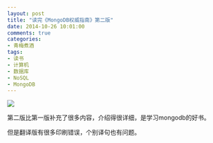 ```yaml
---
layout: post
title: "读完《MongoDB权威指南》第二版"
date: 2014-10-26 10:01:00
comments: true
categories:
- 青梅煮酒
tags:
- 读书
- 计算机
- 数据库
- NoSQL
- MongoDB
---
```


![](http://pic.yupoo.com/leninlee/E9VWUjut/medish.jpg)

第二版比第一版补充了很多内容，介绍得很详细，是学习mongodb的好书。

但是翻译版有很多印刷错误，个别译句也有问题。
